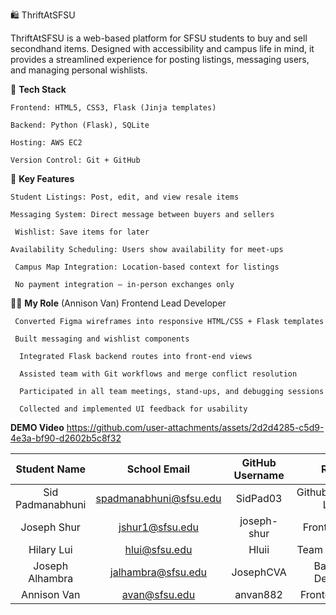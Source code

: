 🛍️ ThriftAtSFSU

ThriftAtSFSU is a web-based platform for SFSU students to buy and sell secondhand items. Designed with accessibility and campus life in mind, it provides a streamlined experience for posting listings, messaging users, and managing personal wishlists.

🔧 **Tech Stack**

	Frontend: HTML5, CSS3, Flask (Jinja templates)

  	Backend: Python (Flask), SQLite

  	Hosting: AWS EC2

  	Version Control: Git + GitHub

🎯 **Key Features**

	Student Listings: Post, edit, and view resale items

	Messaging System: Direct message between buyers and sellers

 	 Wishlist: Save items for later

  	Availability Scheduling: Users show availability for meet-ups

 	 Campus Map Integration: Location-based context for listings

 	 No payment integration – in-person exchanges only

👨‍💻 **My Role** (Annison Van)
Frontend Lead Developer

 	 Converted Figma wireframes into responsive HTML/CSS + Flask templates

 	 Built messaging and wishlist components

	  Integrated Flask backend routes into front-end views

	  Assisted team with Git workflows and merge conflict resolution

	  Participated in all team meetings, stand-ups, and debugging sessions

	  Collected and implemented UI feedback for usability

**DEMO Video**
https://github.com/user-attachments/assets/2d2d4285-c5d9-4e3a-bf90-d2602b5c8f32


| Student Name | School Email | GitHub Username | Roles | 
|    :---:     |     :---:     |     :---:       |  :---: |
| Sid Padmanabhuni      |      spadmanabhuni@sfsu.edu        |         SidPad03        |    Github/Backend Lead |
| Joseph Shur      |        jshur1@sfsu.edu       |           joseph-shur       |    Frontend Dev |
|  Hilary Lui       |         hlui@sfsu.edu      |          Hluii       |    Team Lead/Flex  |
| Joseph Alhambra      |    jalhambra@sfsu.edu           |        JosephCVA         |    Backend Dev/Flex  |
| Annison Van      |         avan@sfsu.edu      |          anvan882       |  Frontend Lead  |






